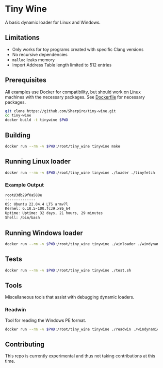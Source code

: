 # Tiny Wine

A basic dynamic loader for Linux and Windows.

## Limitations

- Only works for toy programs created with specific Clang versions
- No recursive dependencies
- `malloc` leaks memory
- Import Address Table length limited to 512 entries

## Prerequisites

All examples use Docker for compatibility, but should work on Linux machines with the necessary packages.
See [Dockerfile](./Dockerfile) for necessary packages.

```sh
git clone https://github.com/Sharpiro/tiny-wine.git
cd tiny-wine
docker build -t tinywine $PWD
```

## Building

```sh
docker run --rm -v $PWD:/root/tiny_wine tinywine make
```

## Running Linux loader

```sh
docker run --rm -v $PWD:/root/tiny_wine tinywine ./loader ./tinyfetch
```

### Example Output

```txt
root@3db29f0a588e
--------------
OS: Ubuntu 22.04.4 LTS armv7l
Kernel: 6.10.5-100.fc39.x86_64
Uptime: Uptime: 32 days, 21 hours, 29 minutes
Shell: /bin/bash
```

## Running Windows loader

```sh
docker run --rm -v $PWD:/root/tiny_wine tinywine ./winloader ./windynamic.exe
```

## Tests

```sh
docker run --rm -v $PWD:/root/tiny_wine tinywine ./test.sh
```

## Tools

Miscellaneous tools that assist with debugging dynamic loaders.

### Readwin

Tool for reading the Windows PE format.

```sh
docker run --rm -v $PWD:/root/tiny_wine tinywine ./readwin ./windynamic.exe
```

## Contributing

This repo is currently experimental and thus not taking contributions at this time.
